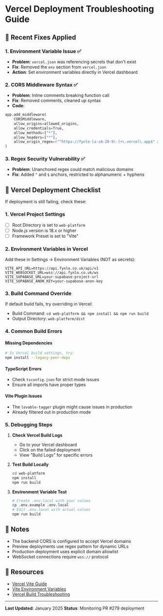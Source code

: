 # Vercel Deployment Troubleshooting Guide

## 🔧 Recent Fixes Applied

### 1. **Environment Variable Issue** ✅
- **Problem**: `vercel.json` was referencing secrets that don't exist
- **Fix**: Removed the `env` section from `vercel.json`
- **Action**: Set environment variables directly in Vercel dashboard

### 2. **CORS Middleware Syntax** ✅
- **Problem**: Inline comments breaking function call
- **Fix**: Removed comments, cleaned up syntax
- **Code**: 
```python
app.add_middleware(
    CORSMiddleware,
    allow_origins=allowed_origins,
    allow_credentials=True,
    allow_methods=["*"],
    allow_headers=["*"],
    allow_origin_regex=r"^https://fynlo-[a-zA-Z0-9\-]+\.vercel\.app$" if settings.ENVIRONMENT != "production" else None
)
```

### 3. **Regex Security Vulnerability** ✅
- **Problem**: Unanchored regex could match malicious domains
- **Fix**: Added `^` and `$` anchors, restricted to alphanumeric + hyphens

## 🚨 Vercel Deployment Checklist

If deployment is still failing, check these:

### 1. **Vercel Project Settings**
- [ ] Root Directory is set to `web-platform`
- [ ] Node.js version is 18.x or higher
- [ ] Framework Preset is set to "Vite"

### 2. **Environment Variables in Vercel**
Add these in Settings → Environment Variables (NOT as secrets):
```
VITE_API_URL=https://api.fynlo.co.uk/api/v1
VITE_WEBSOCKET_URL=wss://api.fynlo.co.uk/ws
VITE_SUPABASE_URL=your-supabase-project-url
VITE_SUPABASE_ANON_KEY=your-supabase-anon-key
```

### 3. **Build Command Override**
If default build fails, try overriding in Vercel:
- Build Command: `cd web-platform && npm install && npm run build`
- Output Directory: `web-platform/dist`

### 4. **Common Build Errors**

#### Missing Dependencies
```bash
# In Vercel build settings, try:
npm install --legacy-peer-deps
```

#### TypeScript Errors
- Check `tsconfig.json` for strict mode issues
- Ensure all imports have proper types

#### Vite Plugin Issues
- The `lovable-tagger` plugin might cause issues in production
- Already filtered out in production mode

### 5. **Debugging Steps**

1. **Check Vercel Build Logs**
   - Go to your Vercel dashboard
   - Click on the failed deployment
   - View "Build Logs" for specific errors

2. **Test Build Locally**
   ```bash
   cd web-platform
   npm install
   npm run build
   ```

3. **Environment Variable Test**
   ```bash
   # Create .env.local with your values
   cp .env.example .env.local
   # Edit .env.local with actual values
   npm run build
   ```

## 📝 Notes

- The backend CORS is configured to accept Vercel domains
- Preview deployments use regex pattern for dynamic URLs
- Production deployment uses explicit domain allowlist
- WebSocket connections require `wss://` protocol

## 🔗 Resources

- [Vercel Vite Guide](https://vercel.com/docs/frameworks/vite)
- [Vite Environment Variables](https://vitejs.dev/guide/env-and-mode.html)
- [Vercel Build Troubleshooting](https://vercel.com/docs/concepts/deployments/troubleshoot-a-build)

---

**Last Updated**: January 2025
**Status**: Monitoring PR #279 deployment